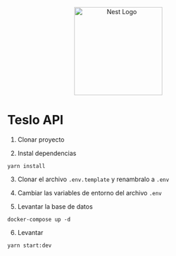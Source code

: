 <p align="center">
  <a href="http://nestjs.com/" target="blank"><img src="https://nestjs.com/img/logo-small.svg" width="200" alt="Nest Logo" /></a>
</p>

# Teslo API

1. Clonar proyecto

2. Instal dependencias

```
yarn install
```

3. Clonar el archivo `.env.template` y renambralo a `.env`

4. Cambiar las variables de entorno del archivo `.env`

5. Levantar la base de datos

```
docker-compose up -d
```

6. Levantar

```
yarn start:dev
```

